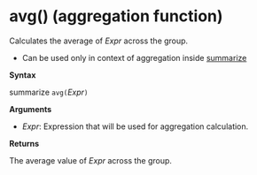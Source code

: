 # avg() (aggregation function)

Calculates the average of *Expr* across the group. 

* Can be used only in context of aggregation inside [summarize](query_language_summarizeoperator.md)

**Syntax**

summarize `avg(`*Expr*`)`

**Arguments**

* *Expr*: Expression that will be used for aggregation calculation. 

**Returns**

The average value of *Expr* across the group.
 
